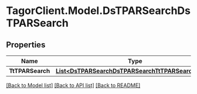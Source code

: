 # TagorClient.Model.DsTPARSearchDsTPARSearch

## Properties

Name | Type | Description | Notes
------------ | ------------- | ------------- | -------------
**TtTPARSearch** | [**List&lt;DsTPARSearchDsTPARSearchTtTPARSearchInner&gt;**](DsTPARSearchDsTPARSearchTtTPARSearchInner.md) |  | [optional] 

[[Back to Model list]](../README.md#documentation-for-models) [[Back to API list]](../README.md#documentation-for-api-endpoints) [[Back to README]](../README.md)

